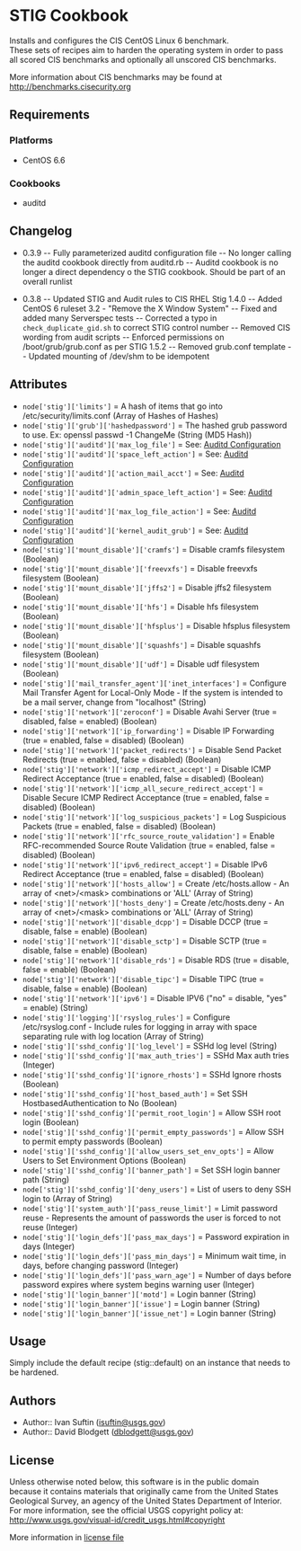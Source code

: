 STIG Cookbook
=============
Installs and configures the CIS CentOS Linux 6 benchmark.  
These sets of recipes aim to harden the operating system in order to pass all scored CIS benchmarks and optionally all unscored CIS benchmarks.

More information about CIS benchmarks may be found at http://benchmarks.cisecurity.org

Requirements
------------
### Platforms
- CentOS 6.6

### Cookbooks
- auditd

Changelog
---------
- 0.3.9 
-- Fully parameterized auditd configuration file
-- No longer calling the auditd cookbook directly from auditd.rb
-- Auditd cookbook is no longer a direct dependency o the STIG cookbook. Should be part of an overall runlist

- 0.3.8
-- Updated STIG and Audit rules to CIS RHEL Stig 1.4.0 
-- Added CentOS 6 ruleset 3.2 - "Remove the X Window System"
-- Fixed and added many Serverspec tests
-- Corrected a typo in `check_duplicate_gid.sh` to correct STIG control number
-- Removed CIS wording from audit scripts
-- Enforced permissions on /boot/grub/grub.conf as per STIG 1.5.2
-- Removed grub.conf template
-- Updated mounting of /dev/shm to be idempotent

Attributes
----------
- `node['stig']['limits']` = A hash of items that go into /etc/security/limits.conf (Array of Hashes of Hashes)
- `node['stig']['grub']['hashedpassword']` = The hashed grub password to use. Ex: openssl passwd -1 ChangeMe (String (MD5 Hash))
- `node['stig']['auditd']['max_log_file']` = See: [Auditd Configuration](http://linux.die.net/man/5/auditd.conf)
- `node['stig']['auditd']['space_left_action']` = See: [Auditd Configuration](http://linux.die.net/man/5/auditd.conf)
- `node['stig']['auditd']['action_mail_acct']` = See: [Auditd Configuration](http://linux.die.net/man/5/auditd.conf)
- `node['stig']['auditd']['admin_space_left_action']` = See: [Auditd Configuration](http://linux.die.net/man/5/auditd.conf)
- `node['stig']['auditd']['max_log_file_action']` = See: [Auditd Configuration](http://linux.die.net/man/5/auditd.conf)
- `node['stig']['auditd']['kernel_audit_grub']` = See: [Auditd Configuration](http://linux.die.net/man/5/auditd.conf)
- `node['stig']['mount_disable']['cramfs']` = Disable cramfs filesystem (Boolean)
- `node['stig']['mount_disable']['freevxfs']` = Disable freevxfs filesystem (Boolean)
- `node['stig']['mount_disable']['jffs2']` = Disable jffs2 filesystem (Boolean)
- `node['stig']['mount_disable']['hfs']` = Disable hfs filesystem (Boolean)
- `node['stig']['mount_disable']['hfsplus']` = Disable hfsplus filesystem (Boolean)
- `node['stig']['mount_disable']['squashfs']` = Disable squashfs filesystem (Boolean)
- `node['stig']['mount_disable']['udf']` = Disable udf filesystem (Boolean)
- `node['stig']['mail_transfer_agent']['inet_interfaces']` = Configure Mail Transfer Agent for Local-Only Mode - If the system is intended to be a mail server, change from "localhost" (String)
- `node['stig']['network']['zeroconf']` = Disable Avahi Server (true = disabled, false = enabled) (Boolean)
- `node['stig']['network']['ip_forwarding']` = Disable IP Forwarding (true = enabled, false = disabled) (Boolean)
- `node['stig']['network']['packet_redirects']` = Disable Send Packet Redirects (true = enabled, false = disabled) (Boolean)
- `node['stig']['network']['icmp_redirect_accept']` = Disable ICMP Redirect Acceptance (true = enabled, false = disabled) (Boolean)
- `node['stig']['network']['icmp_all_secure_redirect_accept']` = Disable Secure ICMP Redirect Acceptance (true = enabled, false = disabled) (Boolean)
- `node['stig']['network']['log_suspicious_packets']` = Log Suspicious Packets (true = enabled, false = disabled) (Boolean)
- `node['stig']['network']['rfc_source_route_validation']` = Enable RFC-recommended Source Route Validation (true = enabled, false = disabled) (Boolean)
- `node['stig']['network']['ipv6_redirect_accept']` = Disable IPv6 Redirect Acceptance (true = enabled, false = disabled) (Boolean)
- `node['stig']['network']['hosts_allow']` = Create /etc/hosts.allow - An array of &lt;net>/&lt;mask> combinations or 'ALL' (Array of String)
- `node['stig']['network']['hosts_deny']` = Create /etc/hosts.deny - An array of &lt;net>/&lt;mask> combinations or 'ALL' (Array of String)
- `node['stig']['network']['disable_dcpp']` = Disable DCCP (true = disable, false = enable) (Boolean)
- `node['stig']['network']['disable_sctp']` = Disable SCTP (true = disable, false = enable) (Boolean)
- `node['stig']['network']['disable_rds']` = Disable RDS (true = disable, false = enable) (Boolean)
- `node['stig']['network']['disable_tipc']` = Disable TIPC (true = disable, false = enable) (Boolean)
- `node['stig']['network']['ipv6']` = Disable IPV6 ("no" = disable, "yes" = enable) (String)
- `node['stig']['logging']['rsyslog_rules']` = Configure /etc/rsyslog.conf - Include rules for logging in array with space separating rule with log location (Array of String)
- `node['stig']['sshd_config']['log_level']` = SSHd log level (String)
- `node['stig']['sshd_config']['max_auth_tries']` = SSHd Max auth tries (Integer)
- `node['stig']['sshd_config']['ignore_rhosts']` = SSHd Ignore rhosts (Boolean)
- `node['stig']['sshd_config']['host_based_auth']` = Set SSH HostbasedAuthentication to No (Boolean)
- `node['stig']['sshd_config']['permit_root_login']` = Allow SSH root login (Boolean)
- `node['stig']['sshd_config']['permit_empty_passwords']` = Allow SSH to permit empty passwords (Boolean)
- `node['stig']['sshd_config']['allow_users_set_env_opts']` = Allow Users to Set Environment Options (Boolean)
- `node['stig']['sshd_config']['banner_path']` = Set SSH login banner path (String)
- `node['stig']['sshd_config']['deny_users']` = List of users to deny SSH login to (Array of String)
- `node['stig']['system_auth']['pass_reuse_limit']` = Limit password reuse - Represents the amount of passwords the user is forced to not reuse (Integer)
- `node['stig']['login_defs']['pass_max_days']` = Password expiration in days (Integer)
- `node['stig']['login_defs']['pass_min_days']` = Minimum wait time, in days, before changing password (Integer)
- `node['stig']['login_defs']['pass_warn_age']` = Number of days before password expires where system begins warning user (Integer)
- `node['stig']['login_banner']['motd']` = Login banner (String)
- `node['stig']['login_banner']['issue']` = Login banner (String)
- `node['stig']['login_banner']['issue_net']` = Login banner (String)

Usage
-----
Simply include the default recipe (stig::default) on an instance that needs to be hardened.
 
Authors
-------
- Author:: Ivan Suftin (<isuftin@usgs.gov>)
- Author:: David Blodgett (<dblodgett@usgs.gov>)

License
-------
Unless otherwise noted below, this software is in the public domain because it contains
materials that originally came from the United States Geological Survey, an agency of the
United States Department of Interior. For more information, see the official USGS
copyright policy at: http://www.usgs.gov/visual-id/credit_usgs.html#copyright

More information in [license file](https://github.com/USGS-WSI-COOKBOOKS/stig/blob/master/LICENSE)